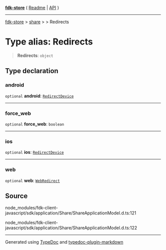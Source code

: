 [**fdk-store**](../../../README.md) ( [Readme](../../../README.md) \| [API](../../../API.md) )

---

[fdk-store](../../../API.md) > [share](../../README.md) > [<internal>](../README.md) > Redirects

# Type alias: Redirects

> **Redirects**: `object`

## Type declaration

### android

`optional` **android**: [`RedirectDevice`](type-alias.RedirectDevice.md)

---

### force_web

`optional` **force_web**: `boolean`

---

### ios

`optional` **ios**: [`RedirectDevice`](type-alias.RedirectDevice.md)

---

### web

`optional` **web**: [`WebRedirect`](type-alias.WebRedirect.md)

## Source

node_modules/fdk-client-javascript/sdk/application/Share/ShareApplicationModel.d.ts:121

node_modules/fdk-client-javascript/sdk/application/Share/ShareApplicationModel.d.ts:122

---

Generated using [TypeDoc](https://typedoc.org/) and [typedoc-plugin-markdown](https://www.npmjs.com/package/typedoc-plugin-markdown)
